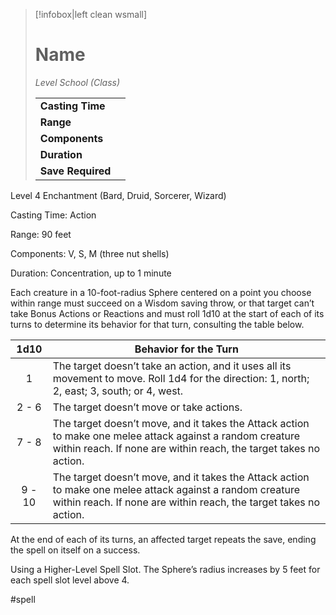 > [!infobox|left clean wsmall]
> # Name
> *Level School (Class)*
> 
> | | |
> | - | - |
> | **Casting Time** | |
> | **Range** | |
> | **Components** | |
> | **Duration** | |
> | **Save Required** | |

Level 4 Enchantment (Bard, Druid, Sorcerer, Wizard)

Casting Time: Action

Range: 90 feet

Components: V, S, M (three nut shells)

Duration: Concentration, up to 1 minute

Each creature in a 10-foot-radius Sphere centered on a point you choose within range must succeed on a Wisdom saving throw, or that target can’t take Bonus Actions or Reactions and must roll 1d10 at the start of each of its turns to determine its behavior for that turn, consulting the table below.

| 1d10 | Behavior for the Turn |
| :---: | --- |
| 1 | The target doesn’t take an action, and it uses all its movement to move. Roll 1d4 for the direction: 1, north; 2, east; 3, south; or 4, west. |
| 2 - 6 | The target doesn’t move or take actions.|
| 7 - 8 | The target doesn’t move, and it takes the Attack action to make one melee attack against a random creature within reach. If none are within reach, the target takes no action. |
| 9 - 10 | The target doesn’t move, and it takes the Attack action to make one melee attack against a random creature within reach. If none are within reach, the target takes no action. |

At the end of each of its turns, an affected target repeats the save, ending the spell on itself on a success.

Using a Higher-Level Spell Slot. The Sphere’s radius increases by 5 feet for each spell slot level above 4.

#spell